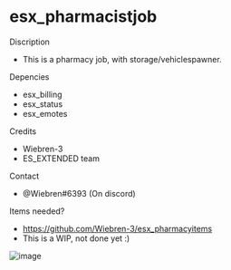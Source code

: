 # esx_pharmacistjob

Discription
- This is a pharmacy job, with storage/vehiclespawner.

Depencies
- esx_billing
- esx_status
- esx_emotes

Credits
- Wiebren-3
- ES_EXTENDED team

Contact
- @Wiebren#6393 (On discord)

Items needed?
- https://github.com/Wiebren-3/esx_pharmacyitems
- This is a WIP, not done yet :)




![image](https://user-images.githubusercontent.com/114926599/218744097-b194e837-a473-401c-8765-6468cad0afd7.png)

